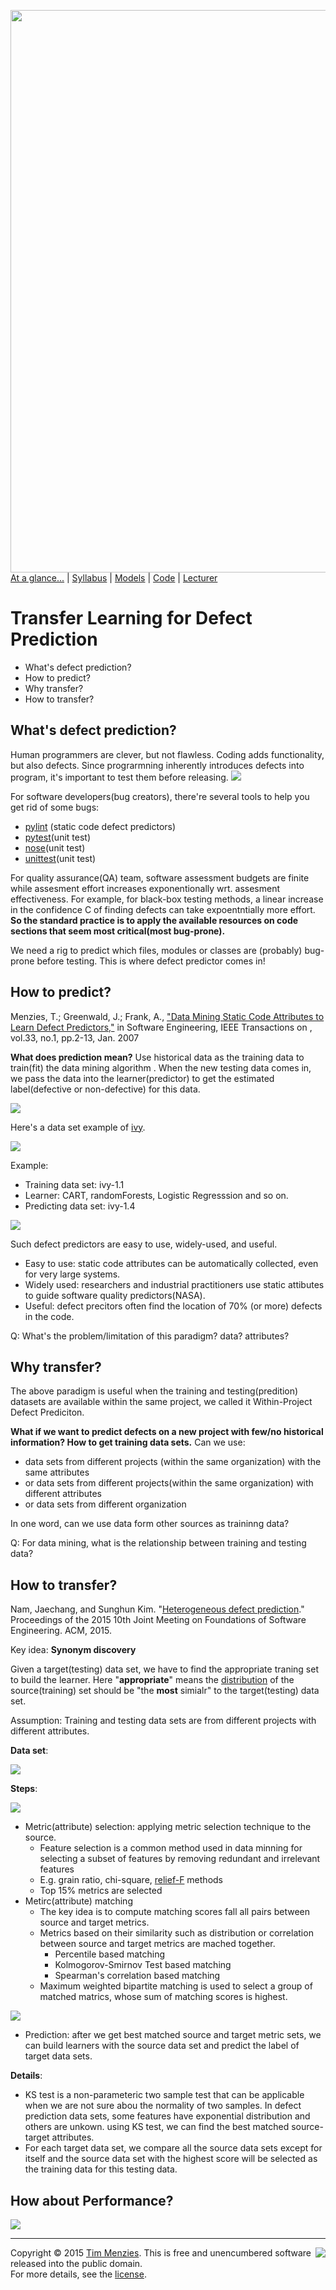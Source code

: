 [<img width=900 src="https://raw.githubusercontent.com/txt/mase/master/img/banner1.png">](https://github.com/txt/mase/blob/master/README.md)   
[At a glance...](https://github.com/txt/mase/blob/master/OVERVIEW.md) |
[Syllabus](https://github.com/txt/mase/blob/master/SYLLABUS.md) |
[Models](https://github.com/txt/mase/blob/master/MODELS.md) |
[Code](https://github.com/txt/mase/tree/master/src) |
[Lecturer](http://menzies.us) 


# Transfer Learning for Defect Prediction 

 * What's defect prediction? 
 * How to predict? 
 * Why transfer?
 * How to transfer? 
 
## What's defect prediction?

Human programmers are clever, but not flawless. Coding adds functionality, but also defects. Since prograrmning inherently introduces defects into program, it's important to test them before releasing.
![](https://github.com/txt/mase/blob/master/img/defect/bugs.png)

For software developers(bug creators), there're several tools to help you get rid of some bugs:
  * [pylint](http://www.pylint.org) (static code defect predictors)
  * [pytest](http://pytest.org/latest/)(unit test)
  * [nose](https://nose.readthedocs.org/en/latest/)(unit test)
  * [unittest](https://nose.readthedocs.org/en/latest/)(unit test)
  
For quality assurance(QA) team, software assessment budgets are finite while assesment effort increases exponentionally wrt. assesment effectiveness. For example, for black-box testing methods, a linear increase in the confidence C of finding defects can take expoentntially more effort. __So the standard practice is to apply the available resources on code sections that seem most critical(most bug-prone).__ 

We need a rig to predict which files, modules or classes are (probably) bug-prone before testing. This is where defect predictor comes in!

## How to predict?

Menzies, T.; Greenwald, J.; Frank, A., ["Data Mining Static Code Attributes to Learn Defect Predictors,"](http://ieeexplore.ieee.org/xpls/abs_all.jsp?arnumber=4027145&tag=1) in Software Engineering, IEEE Transactions on , vol.33, no.1, pp.2-13, Jan. 2007

__What does prediction mean?__ Use historical data as the training data to train(fit) the data mining algorithm . When the new testing data comes in, we pass the data into the learner(predictor) to get the estimated label(defective or non-defective) for this data.


![](https://github.com/txt/mase/blob/master/img/defect/attributes.png)

Here's a data set example of [ivy](http://ant.apache.org/ivy/features.html).

![](https://github.com/txt/mase/blob/master/img/defect/data.png)


Example:

* Training data set: ivy-1.1
* Learner: CART, randomForests, Logistic Regresssion and so on.
* Predicting data set: ivy-1.4

![](https://github.com/txt/mase/blob/master/img/defect/WPDP.png)

Such defect predictors are easy to use, widely-used, and useful.

* Easy to use: static code attributes can be automatically collected, even for very large systems.
* Widely used: researchers and industrial practitioners use static attibutes to guide software quality predictors(NASA).
* Useful: defect precitors often find the location of 70% (or more) defects in the code.

Q: What's the problem/limitation of this paradigm?  data? attributes?



## Why transfer?

The above paradigm is useful when the training and testing(predition) datasets are available within the same project, we called it Within-Project Defect Prediciton.

__What if we want to predict defects on a new project with few/no historical information? How to get training data sets.__ Can we use:

* data sets from different projects (within the same organization) with the same attributes
* or data sets from different projects(within the same organization) with different attributes
* or data sets from different organization

In one word, can we use data form other sources as traininng data?

Q: For data mining, what is the relationship between training and testing data?

## How to transfer?

Nam, Jaechang, and Sunghun Kim. "[Heterogeneous defect prediction](http://lifove.net/research/files/HDP_FSE2015.pdf)." Proceedings of the 2015 10th Joint Meeting on Foundations of Software Engineering. ACM, 2015.


Key idea: __Synonym discovery__

Given a target(testing) data set, we have to find the appropriate traning set to build the learner. Here "__appropriate__" means the [distribution](https://en.wikipedia.org/wiki/Probability_distribution) of the source(training) set should be "the __most__ simialr" to the target(testing) data set.


Assumption: Training and testing data sets are from different projects with different attributes.


__Data set__:

![](https://github.com/txt/mase/blob/master/img/defect/datasets.png)


__Steps__:

![](https://github.com/txt/mase/blob/master/img/defect/framework.png)

* Metric(attribute) selection: applying metric selection technique to the source.
	* Feature selection is a common method used in data minning for selecting a subset of features by removing redundant and irrelevant features
	* E.g. grain ratio, chi-square, [relief-F](https://en.wikipedia.org/wiki/Relief_(feature_selection)) methods
	* Top 15% metrics are selected
* Metirc(attribute) matching
	* The key idea is to compute matching scores fall all pairs between source and target metrics. 
	* Metrics based on their similarity such as distribution or correlation between source and target metrics are mached together.
		* Percentile based matching
		* Kolmogorov-Smirnov Test based matching
		* Spearman's correlation based matching
	* Maximum weighted bipartite matching is used to select a group  of matched matrics, whose sum of matching scores is highest.
		
![](https://github.com/txt/mase/blob/master/img/defect/matching.png) 
			
* Prediction: after we get best matched source and target metric sets, we can build learners with the source data set and predict the label of target data sets.


__Details__:
  
  * KS test is a non-parameteric two sample test that can be applicable when we are not sure abou the normality of two samples. In defect prediction data sets, some features have exponential distribution and others are unkown. using KS test, we can find the best matched source-target attributes.
  * For each target data set, we compare all the source data sets except for itself and the source data set with the highest score will be selected as the training data for this testing data.


## How about Performance?

![](https://github.com/txt/mase/blob/master/img/defect/result.png)


_________

<img align=right src="https://raw.githubusercontent.com/txt/mase/master/img/pd-icon.png">Copyright © 2015 [Tim Menzies](http://menzies.us).
This is free and unencumbered software released into the public domain.   
For more details, see the [license](https://github.com/txt/mase/blob/master/LICENSE.md).

